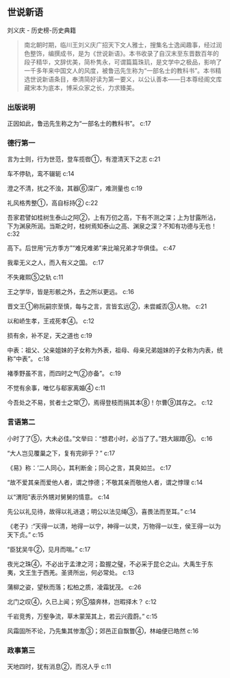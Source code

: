 ## 世说新语

刘义庆  -  历史榜-历史典籍

> 南北朝时期，临川王刘义庆广招天下文人雅士，搜集名士逸闻趣事，经过润色整饰，编撰成书，是为《世说新语》。本书收录了自汉末至东晋数百年的段子精华，文辞优美，简朴隽永，可谓篇篇珠玑，是文学中之极品，影响了一千多年来中国文人的风度，被鲁迅先生称为“一部名士的教科书”。本书精选世说新语条目，奉清简好读为第一要义，以公认善本——日本尊经阁文库藏宋本为底本，博采众家之长，力求臻美。

### 出版说明

正因如此，鲁迅先生称之为“一部名士的教科书”。 c:17

### 德行第一

言为士则，行为世范，登车揽辔①，有澄清天下之志 c:21

车不停轨，鸾不辍轭 c:14

澄之不清，扰之不浊，其器⑥深广，难测量也 c:19

礼风格秀整①，高自标持② c:22

吾家君譬如桂树生泰山之阿②，上有万仞之高，下有不测之深；上为甘露所沾，下为渊泉所润。当斯之时，桂树焉知泰山之高、渊泉之深？不知有功德与无也！ c:32

高下。后世用“元方季方”“难兄难弟”来比喻兄弟才华俱佳。 c:47

我辈无义之人，而入有义之国。 c:17

不失雍熙⑤之轨 c:11

王之学华，皆是形骸之外，去之所以更远。 c:16

晋文王①称阮嗣宗至慎，每与之言，言皆玄远②，未尝臧否③人物。 c:21

以和峤生孝，王戎死孝④。 c:12

损有余，补不足，天之道也 c:19

中表：祖父、父亲姐妹的子女称为外表，祖母、母亲兄弟姐妹的子女称为内表，统称“中表”。 c:18

褚季野虽不言，而四时之气②亦备”。 c:19

不觉有余事，唯忆与郗家离婚④ c:11

今吾处之不易，贫者士之常⑦，焉得登枝而捐其本⑧！尔曹⑨其存之。 c:12

### 言语第二

小时了了⑤，大未必佳。”文举曰：“想君小时，必当了了。”韪大踧踖⑥。 c:16

“大人岂见覆巢之下，复有完卵乎？” c:17

《易》称：‘二人同心，其利断金；同心之言，其臭如兰。 c:17

“故不爱其亲而爱他人者，谓之悖德；不敬其亲而敬他人者，谓之悖理 c:14

以“渭阳”表示外甥对舅舅的情意。
 c:14

先公以礼见待，故得以礼进退；明公以法见绳③，喜畏法而至耳。” c:14

《老子》:“天得一以清，地得一以宁，神得一以灵，万物得一以生，侯王得一以为天下贞。” c:15

“臣犹吴牛②，见月而喘。” c:17

夜光之珠④，不必出于孟津之河；盈握之璧，不必采于昆仑之山。大禹生于东夷，文王生于西羌。圣贤所出，何必常处。 c:13

蒲柳之姿，望秋而落；松柏之质，凌霜犹茂。 c:26

北门之叹④，久已上闻；穷⑤猿奔林，岂暇择木？ c:12

千岩竞秀，万壑争流，草木蒙笼其上，若云兴霞蔚。” c:15

风霜固所不论，乃先集其惨澹③；郊邑正自飘瞥④，林岫便已皓然 c:16

### 政事第三

天地四时，犹有消息②，而况人乎 c:11
